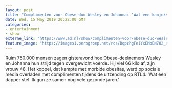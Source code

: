 ```yaml
---
layout: post
title: "Complimenten voor Obese-duo Wesley en Johanna: ‘Wat een kanjers’"
date: Wed, 15 May 2019 20:22:00 GMT
categories: 
- entertainment 
- show 
externe_link: "https://www.ad.nl/show/complimenten-voor-obese-duo-wesley-en-johanna-wat-een-kanjers~ad4765aa/"
feature_image: "https://images1.persgroep.net/rcs/BqpzhgFeiYxEMbEN782_H8t6VKA/diocontent/148465754/_fitwidth/400/?appId=21791a8992982cd8da851550a453bd7f&quality=0.7"
---
```


Ruim 750.000 mensen zagen gisteravond hoe Obese-deelnemers Wesley en Johanna hun strijd tegen overgewicht voerde. Hij viel 66 kilo af, zijn vrouw 48. Het koppel, dat kampte met morbide obesitas, werd op sociale media overladen met complimenten tijdens de uitzending op RTL4. ‘Wat een dapper stel. Ik gun ze samen nog vele gezonde jaren.’
